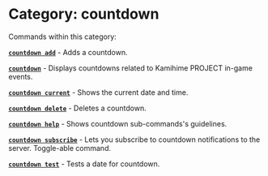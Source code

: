 # Category: countdown


Commands within this category:

[**`countdown add`**](/commands/countdown/countdown-add.md) - Adds a countdown.

[**`countdown`**](/commands/countdown/countdown.md) - Displays countdowns related to Kamihime PROJECT in-game events.

[**`countdown current`**](/commands/countdown/countdown-current.md) - Shows the current date and time.

[**`countdown delete`**](/commands/countdown/countdown-delete.md) - Deletes a countdown.

[**`countdown help`**](/commands/countdown/countdown-help.md) - Shows countdown sub-commands's guidelines.

[**`countdown subscribe`**](/commands/countdown/countdown-subscribe.md) - Lets you subscribe to countdown notifications to the server. Toggle-able command.

[**`countdown test`**](/commands/countdown/countdown-test.md) - Tests a date for countdown.
